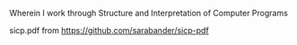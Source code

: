 Wherein I work through Structure and Interpretation of Computer Programs


sicp.pdf from https://github.com/sarabander/sicp-pdf